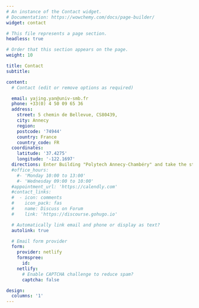 ```yaml
---
# An instance of the Contact widget.
# Documentation: https://wowchemy.com/docs/page-builder/
widget: contact

# This file represents a page section.
headless: true

# Order that this section appears on the page.
weight: 10

title: Contact
subtitle:

content:
  # Contact (edit or remove options as required)

  email: yajing.yan@univ-smb.fr
  phone: +33(0) 4 50 09 65 36
  address:
    street: 5 chemin de Bellevue, CS80439,
    city: Annecy
    region: 
    postcode: '74944'
    country: France
    country_code: FR
  coordinates:
    latitude: '37.4275'
    longitude: '-122.1697'
  directions: Enter Building "Polytech Annecy-Chambéry" and take the stairs to Office 206 on Floor 2
  #office_hours:
    #- 'Monday 10:00 to 13:00'
    #- 'Wednesday 09:00 to 10:00'
  #appointment_url: 'https://calendly.com'
  #contact_links:
  #  - icon: comments
  #    icon_pack: fas
  #    name: Discuss on Forum
  #    link: 'https://discourse.gohugo.io'

  # Automatically link email and phone or display as text?
  autolink: true

  # Email form provider
  form:
    provider: netlify
    formspree:
      id:
    netlify:
      # Enable CAPTCHA challenge to reduce spam?
      captcha: false

design:
  columns: '1'
---
```

